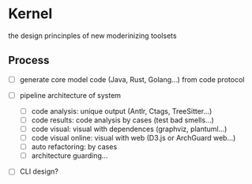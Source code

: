 # Kernel

the design princinples of new moderinizing toolsets


## Process

- [ ] generate core model code (Java, Rust, Golang...) from code protocol
- [ ] pipeline architecture of system
   - [ ] code analysis: unique output  (Antlr, Ctags, TreeSitter...)
   - [ ] code results: code analysis by cases (test bad smells...)
   - [ ] code visual: visual with dependences (graphviz, plantuml...)
   - [ ] code visual online: visual with web (D3.js or ArchGuard web...)
   - [ ] auto refactoring: by cases
   - [ ] architecture guarding...
- [ ] CLI design?



